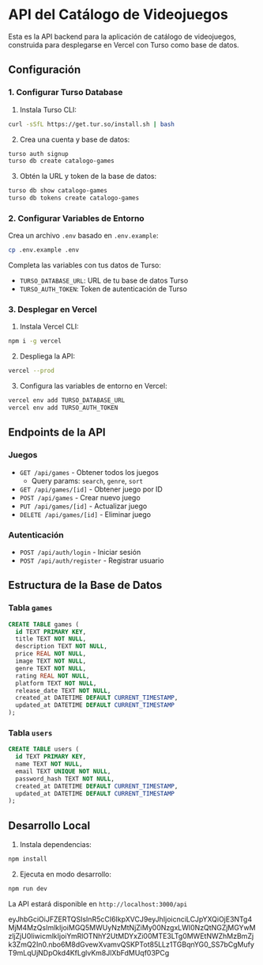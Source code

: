 # API del Catálogo de Videojuegos

Esta es la API backend para la aplicación de catálogo de videojuegos, construida para desplegarse en Vercel con Turso como base de datos.

## Configuración

### 1. Configurar Turso Database

1. Instala Turso CLI:
```bash
curl -sSfL https://get.tur.so/install.sh | bash
```

2. Crea una cuenta y base de datos:
```bash
turso auth signup
turso db create catalogo-games
```

3. Obtén la URL y token de la base de datos:
```bash
turso db show catalogo-games
turso db tokens create catalogo-games
```

### 2. Configurar Variables de Entorno

Crea un archivo `.env` basado en `.env.example`:

```bash
cp .env.example .env
```

Completa las variables con tus datos de Turso:
- `TURSO_DATABASE_URL`: URL de tu base de datos Turso
- `TURSO_AUTH_TOKEN`: Token de autenticación de Turso

### 3. Desplegar en Vercel

1. Instala Vercel CLI:
```bash
npm i -g vercel
```

2. Despliega la API:
```bash
vercel --prod
```

3. Configura las variables de entorno en Vercel:
```bash
vercel env add TURSO_DATABASE_URL
vercel env add TURSO_AUTH_TOKEN
```

## Endpoints de la API

### Juegos

- `GET /api/games` - Obtener todos los juegos
  - Query params: `search`, `genre`, `sort`
- `GET /api/games/[id]` - Obtener juego por ID
- `POST /api/games` - Crear nuevo juego
- `PUT /api/games/[id]` - Actualizar juego
- `DELETE /api/games/[id]` - Eliminar juego

### Autenticación

- `POST /api/auth/login` - Iniciar sesión
- `POST /api/auth/register` - Registrar usuario

## Estructura de la Base de Datos

### Tabla `games`
```sql
CREATE TABLE games (
  id TEXT PRIMARY KEY,
  title TEXT NOT NULL,
  description TEXT NOT NULL,
  price REAL NOT NULL,
  image TEXT NOT NULL,
  genre TEXT NOT NULL,
  rating REAL NOT NULL,
  platform TEXT NOT NULL,
  release_date TEXT NOT NULL,
  created_at DATETIME DEFAULT CURRENT_TIMESTAMP,
  updated_at DATETIME DEFAULT CURRENT_TIMESTAMP
);
```

### Tabla `users`
```sql
CREATE TABLE users (
  id TEXT PRIMARY KEY,
  name TEXT NOT NULL,
  email TEXT UNIQUE NOT NULL,
  password_hash TEXT NOT NULL,
  created_at DATETIME DEFAULT CURRENT_TIMESTAMP,
  updated_at DATETIME DEFAULT CURRENT_TIMESTAMP
);
```

## Desarrollo Local

1. Instala dependencias:
```bash
npm install
```

2. Ejecuta en modo desarrollo:
```bash
npm run dev
```

La API estará disponible en `http://localhost:3000/api`

eyJhbGciOiJFZERTQSIsInR5cCI6IkpXVCJ9eyJhIjoicnciLCJpYXQiOjE3NTg4MjM4MzQsImlkIjoiMGQ5MWUyNzMtNjZiMy00NzgxLWI0NzQtNGZjMGYwMzljZjU0IiwicmlkIjoiYmRlOTNhY2UtMDYxZi00MTE3LTg0MWEtNWZhMzBmZjk3ZmQ2In0.nbo6M8dGvewXvamvQSKPTot85LLz1TGBqnYG0_SS7bCgMufyT9mLqUjNDpOkd4KfLglvKm8JlXbFdMUqf03PCg